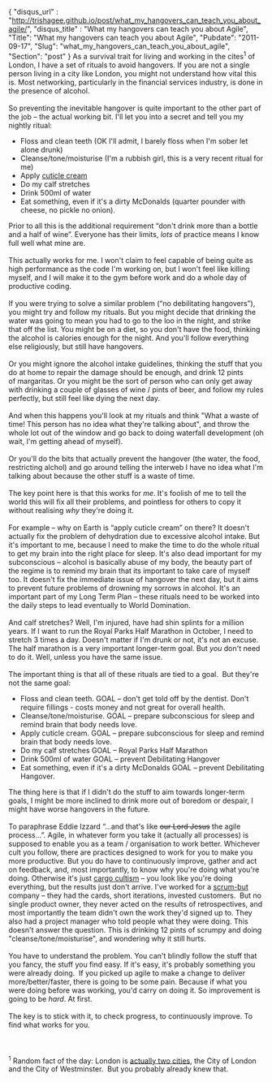 {
 "disqus_url" : "http://trishagee.github.io/post/what_my_hangovers_can_teach_you_about_agile/",
 "disqus_title" : "What my hangovers can teach you about Agile",
 "Title": "What my hangovers can teach you about Agile",
 "Pubdate": "2011-09-17",
 "Slug": "what_my_hangovers_can_teach_you_about_agile",
 "Section": "post"
}
As a survival trait for living and working in the cites<sup>1</sup> of London, I have a set of rituals to avoid hangovers.  If you are not a single person living in a city like London, you might not understand how vital this is.  Most networking, particularly in the financial services industry, is done in the presence of alcohol.<br /><br />So preventing the inevitable hangover is quite important to the other part of the job – the actual working bit.  I'll let you into a secret and tell you my nightly ritual:<br /><ul><li>Floss and clean teeth (OK I'll admit, I barely floss when I'm sober let alone drunk)</li><li>Cleanse/tone/moisturise (I'm a rubbish girl, this is a very recent ritual for me)</li><li>Apply <a href="http://www.sallyhansen.co.uk/products/diamond-cuticle-nail-cream">cuticle cream</a></li><li>Do my calf stretches</li><li>Drink 500ml of water</li><li>Eat something, even if it's a dirty McDonalds (quarter pounder with cheese, no pickle no onion).</li></ul>Prior to all this is the additional requirement “don't drink more than a bottle and a half of wine”.  Everyone has their limits, <i>lots</i> of practice means I know full well what mine are.<br /><br />This actually works for me.  I won't claim to feel capable of being quite as high performance as the code I'm working on, but I won't feel like killing myself, and I will make it to the gym before work and do a whole day of productive coding.<br /><br />If you were trying to solve a similar problem (“no debilitating hangovers”), you might try and follow my rituals.  But you might decide that drinking the water was going to mean you had to go to the loo in the night, and strike that off the list.  You might be on a diet, so you don't have the food, thinking the alcohol is calories enough for the night.  And you'll follow everything else religiously, but still have hangovers.<br /><br />Or you might ignore the alcohol intake guidelines, thinking the stuff that you do at home to repair the damage should be enough, and drink 12 pints of&nbsp;margaritas.  Or you might be the sort of person who can only get away with drinking a couple of glasses of wine / pints of beer, and follow my rules perfectly, but still feel like dying the next day.  <br /><br />And when this happens you'll look at my rituals and think "What a waste of time!  This person has no idea what they're talking about", and throw the whole lot out of the window and go back to doing waterfall development (oh wait, I'm getting ahead of myself).<br /><br />Or you'll do the bits that actually prevent the hangover (the water, the food, restricting alchol) and go around telling the interweb I have no idea what I'm talking about because the other stuff is a waste of time.<br /><br />The key point here is that this works for <i>me</i>.  It's foolish of me to tell the world this will fix all their problems, and pointless for others to copy it without realising <i>why</i> they're doing it.<br /><br />For example – why on Earth is “apply cuticle cream” on there? It doesn't actually fix the problem of dehydration due to excessive alcohol intake.  But it's important to me, because I need to make the time to do the whole ritual to get my brain into the right place for sleep.  It's also dead important for my subconscious – alcohol is basically abuse of my body, the beauty part of the regime is to remind my brain that its important to take care of myself too.  It doesn't fix the immediate issue of hangover the next day, but it aims to prevent future problems of drowning my sorrows in alcohol.  It's an important part of my Long Term Plan – these rituals need to be worked into the daily steps to lead eventually to World Domination.<br /><br />And calf stretches?  Well, I'm injured, have had shin splints for a million years.  If I want to run the Royal Parks Half Marathon in October, I need to stretch 3 times a day.  Doesn't matter if I'm drunk or not, it's not an excuse.  The half marathon is a very important longer-term goal.  But <i>you</i> don't need to do it.  Well, unless you have the same issue.<br /><br />The important thing is that all of these rituals are tied to a goal. &nbsp;But they're not the same goal:<br /><ul><li>Floss and clean teeth.  GOAL – don't get told off by the dentist.  Don't require fillings - costs money and not great for overall health.</li><li>Cleanse/tone/moisturise.  GOAL – prepare subconscious for sleep and remind brain that body needs love.</li><li>Apply cuticle cream.  GOAL –&nbsp;prepare subconscious for sleep and remind brain that body needs love.</li><li>Do my calf stretches GOAL – Royal Parks Half Marathon</li><li>Drink 500ml of water GOAL – prevent Debilitating Hangover</li><li>Eat something, even if it's a dirty McDonalds GOAL – prevent Debilitating Hangover.</li></ul>The thing here is that if I didn't do the stuff to aim towards longer-term goals, I might be more inclined to drink more out of boredom or despair, I might have worse hangovers in the future.<br /><br />To paraphrase Eddie Izzard “...and that's like <strike>our Lord Jesus</strike> the agile process...”.  Agile, in whatever form you take it (actually all processes) is supposed to enable you as a team / organisation to work better.  Whichever cult you follow, there are practices designed to work for you to make you more productive.  But you do have to continuously improve, gather and act on feedback, and, most importantly, to know why you're doing what you're doing.  Otherwise it's just <a href="http://en.wikipedia.org/wiki/Cargo_cult">cargo cultism</a> – you look like you're doing everything, but the results just don't arrive.  I've worked for a <a href="http://blogs.msdn.com/b/ericgu/archive/2006/10/13/scrumbut.aspx">scrum-but</a> company – they had the cards, short iterations, invested customers. &nbsp;But no single product owner, they never acted on the results of retrospectives, and most importantly the team didn't own the work they'd signed up to.  They also had a project manager who told people what they were doing.  This doesn't answer the question.  This is drinking 12 pints of scrumpy and&nbsp;doing "cleanse/tone/moisturise",&nbsp;and wondering why it still hurts.<br /><br />You have to understand the problem.&nbsp;You can't blindly follow the stuff that you fancy, the stuff you find easy.  If it's easy, it's probably something you were already doing. &nbsp;If you picked up agile to make a change to deliver more/better/faster, there is going to be some pain.  Because if what you were doing before was working, you'd carry on doing it.  So improvement is going to be <i>hard</i>.  At first.<br /><br />The key is to stick with it, to check progress, to continuously improve.  To find what works for you.<br /><br /><br /><br /><sup>1</sup> Random fact of the day: London is <a href="http://www.lightuplondon.com/london-facts/12040.html">actually two cities</a>, the City of London and the City of Westminster. &nbsp;But you probably already knew that.
